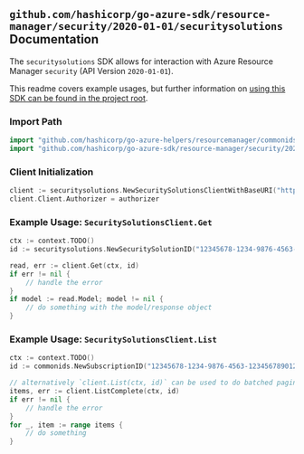
## `github.com/hashicorp/go-azure-sdk/resource-manager/security/2020-01-01/securitysolutions` Documentation

The `securitysolutions` SDK allows for interaction with Azure Resource Manager `security` (API Version `2020-01-01`).

This readme covers example usages, but further information on [using this SDK can be found in the project root](https://github.com/hashicorp/go-azure-sdk/tree/main/docs).

### Import Path

```go
import "github.com/hashicorp/go-azure-helpers/resourcemanager/commonids"
import "github.com/hashicorp/go-azure-sdk/resource-manager/security/2020-01-01/securitysolutions"
```


### Client Initialization

```go
client := securitysolutions.NewSecuritySolutionsClientWithBaseURI("https://management.azure.com")
client.Client.Authorizer = authorizer
```


### Example Usage: `SecuritySolutionsClient.Get`

```go
ctx := context.TODO()
id := securitysolutions.NewSecuritySolutionID("12345678-1234-9876-4563-123456789012", "example-resource-group", "locationName", "securitySolutionName")

read, err := client.Get(ctx, id)
if err != nil {
	// handle the error
}
if model := read.Model; model != nil {
	// do something with the model/response object
}
```


### Example Usage: `SecuritySolutionsClient.List`

```go
ctx := context.TODO()
id := commonids.NewSubscriptionID("12345678-1234-9876-4563-123456789012")

// alternatively `client.List(ctx, id)` can be used to do batched pagination
items, err := client.ListComplete(ctx, id)
if err != nil {
	// handle the error
}
for _, item := range items {
	// do something
}
```

